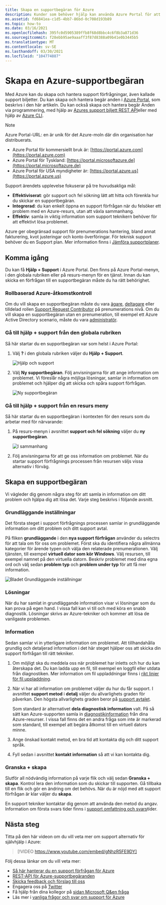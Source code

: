 ```yaml
---
title: Skapa en supportbegäran för Azure
description: Kunder som behöver hjälp kan använda Azure Portal för att hitta självbetjänings lösningar och för att skapa och hantera support förfrågningar.
ms.assetid: fd6841ea-c1d5-4bb7-86bd-0c708d193b89
ms.topic: how-to
ms.date: 03/16/2021
ms.openlocfilehash: 395fc0d5905389ffb8f68d8bbc4c6f8b3a871d36
ms.sourcegitcommit: f28ebb95ae9aaaff3f87d8388a09b41e0b3445b5
ms.translationtype: MT
ms.contentlocale: sv-SE
ms.lasthandoff: 03/30/2021
ms.locfileid: "104774887"
---
```

# <a name="create-an-azure-support-request"></a>Skapa en Azure-supportbegäran

Med Azure kan du skapa och hantera support förfrågningar, även kallade support biljetter. Du kan skapa och hantera begär anden i [Azure Portal](https://portal.azure.com), som beskrivs i den här artikeln. Du kan också skapa och hantera begär Anden via programmering, med hjälp av [Azures support biljett REST API](/rest/api/support)eller med hjälp av [Azure CLI](/cli/azure/azure-cli-support-request).

> [!NOTE]
> Azure Portal-URL: en är unik för det Azure-moln där din organisation har distribuerats.
>
>* Azure Portal för kommersiellt bruk är: [https://portal.azure.com](https://portal.azure.com)
>* Azure Portal för Tyskland: [https://portal.microsoftazure.de](https://portal.microsoftazure.de)
>* Azure Portal för USA myndigheter är: [https://portal.azure.us](https://portal.azure.us)

Support ärendets upplevelse fokuserar på tre huvudsakliga mål:

* **Effektiviserat**: gör support och fel sökning lätt att hitta och förenkla hur du skickar en supportbegäran.
* **Integrerad**: du kan enkelt öppna en support förfrågan när du felsöker ett problem med en Azure-resurs, utan att växla sammanhang.
* **Effektiv**: samla in viktig information som support teknikern behöver för att effektivt lösa problemet.

Azure ger obegränsad support för prenumerations hantering, bland annat fakturering, kvot justeringar och konto överföringar. För teknisk support behöver du en Support plan. Mer information finns i [Jämföra supportplaner](https://azure.microsoft.com/support/plans).

## <a name="getting-started"></a>Komma igång

Du kan få **Hjälp + Support** i Azure Portal. Den finns på Azure Portal-menyn, i den globala rubriken eller på resurs-menyn för en tjänst. Innan du kan skicka en förfrågan till en supportbegäran måste du ha rätt behörighet.

### <a name="azure-role-based-access-control"></a>Rollbaserad Azure-åtkomstkontroll

Om du vill skapa en supportbegäran måste du vara [ägare](../../role-based-access-control/built-in-roles.md#owner), [deltagare](../../role-based-access-control/built-in-roles.md#contributor) eller tilldelad rollen [Support Request Contributor](../../role-based-access-control/built-in-roles.md#support-request-contributor) på prenumerations nivå. Om du vill skapa en supportbegäran utan en prenumeration, till exempel ett Azure Active Directory scenario, måste du vara [administratör](../../active-directory/roles/permissions-reference.md).

### <a name="go-to-help--support-from-the-global-header"></a>Gå till hjälp + support från den globala rubriken

Så här startar du en supportbegäran var som helst i Azure Portal:

1. Välj **?** i den globala rubriken väljer du **Hjälp + Support**.

   ![Hjälp och support](./media/how-to-create-azure-support-request/helpandsupportnewlower.png)

1. Välj **Ny supportbegäran**. Följ anvisningarna för att ange information om problemet. Vi föreslår några möjliga lösningar, samlar in information om problemet och hjälper dig att skicka och spåra support förfrågan.

   ![Ny supportbegäran](./media/how-to-create-azure-support-request/newsupportrequest2lower.png)

### <a name="go-to-help--support-from-a-resource-menu"></a>Gå till hjälp + support från en resurs meny

Så här startar du en supportbegäran i kontexten för den resurs som du arbetar med för närvarande:

1. På resurs-menyn i avsnittet **support och fel sökning** väljer du **ny supportbegäran**.

   ![I sammanhang](./media/how-to-create-azure-support-request/incontext2lower.png)

1. Följ anvisningarna för att ge oss information om problemet. När du startar support förfrågnings processen från resursen väljs vissa alternativ i förväg.

## <a name="create-a-support-request"></a>Skapa en supportbegäran

Vi vägleder dig genom några steg för att samla in information om ditt problem och hjälpa dig att lösa det. Varje steg beskrivs i följande avsnitt.

### <a name="basics"></a>Grundläggande inställningar

Det första steget i support förfrågnings processen samlar in grundläggande information om ditt problem och ditt support avtal.

På fliken **grundläggande** i den **nya support förfrågan** använder du selectrs för att tala om för oss om problemet. Först ska du identifiera några allmänna kategorier för ärende typen och välja den relaterade prenumerationen. Välj tjänsten, till exempel **virtuell dator som kör Windows**. Välj resursen, till exempel namnet på den virtuella datorn. Beskriv problemet med dina egna ord och välj sedan **problem typ** och **problem under typ** för att få mer information.

![Bladet Grundläggande inställningar](./media/how-to-create-azure-support-request/basics2lower.png)

### <a name="solutions"></a>Lösningar

När du har samlat in grundläggande information visar vi lösningar som du kan prova på egen hand. I vissa fall kan vi till och med köra en snabb diagnostik. Lösningar skrivs av Azure-tekniker och kommer att lösa de vanligaste problemen.

### <a name="details"></a>Information

Sedan samlar vi in ytterligare information om problemet. Att tillhandahålla grundlig och detaljerad information i det här steget hjälper oss att skicka din support förfrågan till rätt tekniker.

1. Om möjligt ska du meddela oss när problemet har inletts och hur du kan återskapa det. Du kan ladda upp en fil, till exempel en loggfil eller utdata från diagnostiken. Mer information om fil uppladdningar finns i [rikt linjer för fil uppladdning](how-to-manage-azure-support-request.md#file-upload-guidelines).

1. När vi har all information om problemet väljer du hur du får support. I avsnittet **support metod** i **detalj** väljer du allvarlighets graden för påverkan. Den högsta allvarlighets graden beror på [support avtalet](https://azure.microsoft.com/support/plans).

    Som standard är alternativet **dela diagnostisk information** valt. På så sätt kan Azure-supporten samla in [diagnostikinformation](https://azure.microsoft.com/support/legal/support-diagnostic-information-collection/) från dina Azure-resurser. I vissa fall finns det en andra fråga som inte är markerad som standard, till exempel att begära åtkomst till en virtuell dators minne.

1. Ange önskad kontakt metod, en bra tid att kontakta dig och ditt support språk.

1. Fyll sedan i avsnittet **kontakt information** så att vi kan kontakta dig.

### <a name="review--create"></a>Granska + skapa

Slutför all nödvändig information på varje flik och välj sedan **Granska + skapa**. Kontrol lera den information som du skickar till supporten. Gå tillbaka till en flik och gör en ändring om det behövs. När du är nöjd med att support förfrågan är klar väljer du **skapa**.

En support tekniker kontaktar dig genom att använda den metod du angav. Information om första svars tider finns i [support omfattning och svars](https://azure.microsoft.com/support/plans/response/)tider.


## <a name="next-steps"></a>Nästa steg

Titta på den här videon om du vill veta mer om support alternativ för självhjälp i Azure:

> [!VIDEO https://www.youtube.com/embed/gNhzR5FE9DY]

Följ dessa länkar om du vill veta mer:

* [Så här hanterar du en support förfrågan för Azure](how-to-manage-azure-support-request.md)
* [REST-API för Azure-supportbegäranden](/rest/api/support)
* [Skicka feedback och förslag till oss](https://feedback.azure.com/forums/266794-support-feedback)
* Engagera oss på [Twitter](https://twitter.com/azuresupport)
* Få hjälp från dina kollegor på [sidan Microsoft Q&en fråga](/answers/products/azure)
* Läs mer i [vanliga frågor och svar om support för Azure](https://azure.microsoft.com/support/faq)